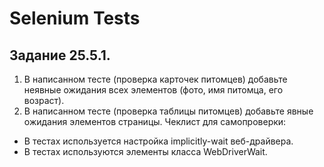 # Selenium Tests
## Задание 25.5.1.
1. В написанном тесте (проверка карточек питомцев) добавьте неявные ожидания всех элементов (фото, имя питомца, его возраст).
2. В написанном тесте (проверка таблицы питомцев) добавьте явные ожидания элементов страницы.
Чеклист для самопроверки:
- В тестах используется настройка implicitly-wait веб-драйвера.
- В тестах используются элементы класса WebDriverWait.
